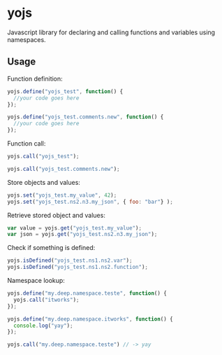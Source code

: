 yojs
=====

Javascript library for declaring and calling functions and variables using namespaces.

Usage
--------------------

Function definition: 

```javascript
yojs.define("yojs_test", function() {
  //your code goes here
});

yojs.define("yojs_test.comments.new", function() {
  //your code goes here
});
```

Function call:

```javascript
yojs.call("yojs_test");

yojs.call("yojs_test.comments.new");
```

Store objects and values:

```javascript
yojs.set("yojs_test.my_value", 42);
yojs.set("yojs_test.ns2.n3.my_json", { foo: "bar"} );
```

Retrieve stored object and values:

```javascript
var value = yojs.get("yojs_test.my_value");
var json = yojs.get("yojs_test.ns2.n3.my_json");
```

Check if something is defined:

```javascript
yojs.isDefined("yojs_test.ns1.ns2.var");
yojs.isDefined("yojs_test.ns1.ns2.function");
```

Namespace lookup:

```javascript
yojs.define("my.deep.namespace.teste", function() {
  yojs.call("itworks");
});

yojs.define("my.deep.namespace.itworks", function() {
  console.log("yay");
});

yojs.call("my.deep.namespace.teste") // -> yay
```